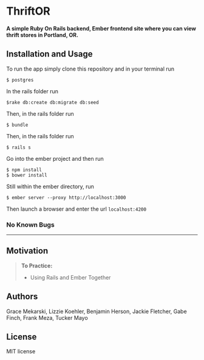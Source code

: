 ThriftOR
==============

#### A simple Ruby On Rails backend, Ember frontend site where you can view thrift stores in Portland, OR.

Installation and Usage
------------

To run the app simply clone this repository and in your terminal run
```
$ postgres
```
In the rails folder run
```
$rake db:create db:migrate db:seed
```
Then, in the rails folder run
```
$ bundle
```
Then, in the rails folder run
```
$ rails s
```
Go into the ember project and then run
```
$ npm install
$ bower install
```
Still within the ember directory, run
```
$ ember server --proxy http://localhost:3000
```
Then launch a browser and enter the url `localhost:4200`

### No Known Bugs
------------

Motivation
--------
> **To Practice:**
>- Using Rails and Ember Together

Authors
------

Grace Mekarski, Lizzie Koehler, Benjamin Herson, Jackie Fletcher, Gabe Finch, Frank Meza, Tucker Mayo

License
-------

MIT license
